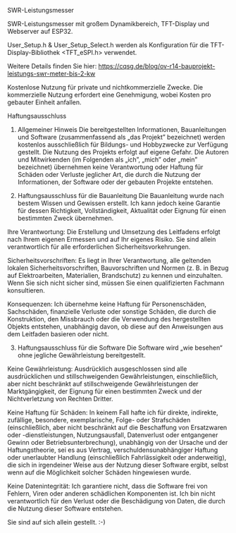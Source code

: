 SWR-Leistungsmesser

SWR-Leistungsmesser mit großem Dynamikbereich, TFT-Display und Webserver auf ESP32.

User_Setup.h & User_Setup_Select.h werden als Konfiguration für die TFT-Display-Bibliothek <TFT_eSPI.h> verwendet.

Weitere Details finden Sie hier: https://cqsg.de/blog/ov-r14-bauprojekt-leistungs-swr-meter-bis-2-kw

Kostenlose Nutzung für private und nichtkommerzielle Zwecke. Die kommerzielle Nutzung erfordert eine Genehmigung, wobei Kosten pro gebauter Einheit anfallen.

Haftungsausschluss

1. Allgemeiner Hinweis
Die bereitgestellten Informationen, Bauanleitungen und Software (zusammenfassend als „das Projekt” bezeichnet) werden kostenlos ausschließlich für Bildungs- und Hobbyzwecke zur Verfügung gestellt. Die Nutzung des Projekts erfolgt auf eigene Gefahr. Die Autoren und Mitwirkenden (im Folgenden als „ich”, „mich” oder „mein” bezeichnet) übernehmen keine Verantwortung oder Haftung für Schäden oder Verluste jeglicher Art, die durch die Nutzung der Informationen, der Software oder der gebauten Projekte entstehen.

2. Haftungsausschluss für die Bauanleitung
Die Bauanleitung wurde nach bestem Wissen und Gewissen erstellt. Ich kann jedoch keine Garantie für dessen Richtigkeit, Vollständigkeit, Aktualität oder Eignung für einen bestimmten Zweck übernehmen.

Ihre Verantwortung: Die Erstellung und Umsetzung des Leitfadens erfolgt nach Ihrem eigenen Ermessen und auf Ihr eigenes Risiko. Sie sind allein verantwortlich für alle erforderlichen Sicherheitsvorkehrungen.

Sicherheitsvorschriften: Es liegt in Ihrer Verantwortung, alle geltenden lokalen Sicherheitsvorschriften, Bauvorschriften und Normen (z. B. in Bezug auf Elektroarbeiten, Materialien, Brandschutz) zu kennen und einzuhalten. Wenn Sie sich nicht sicher sind, müssen Sie einen qualifizierten Fachmann konsultieren.

Konsequenzen: Ich übernehme keine Haftung für Personenschäden, Sachschäden, finanzielle Verluste oder sonstige Schäden, die durch die Konstruktion, den Missbrauch oder die Verwendung des hergestellten Objekts entstehen, unabhängig davon, ob diese auf den Anweisungen aus dem Leitfaden basieren oder nicht.

3. Haftungsausschluss für die Software Die Software wird „wie besehen“ ohne jegliche Gewährleistung bereitgestellt.

Keine Gewährleistung: Ausdrücklich ausgeschlossen sind alle ausdrücklichen und stillschweigenden Gewährleistungen, einschließlich, aber nicht beschränkt auf stillschweigende Gewährleistungen der Marktgängigkeit, der Eignung für einen bestimmten Zweck und der Nichtverletzung von Rechten Dritter.

Keine Haftung für Schäden: In keinem Fall hafte ich für direkte, indirekte, zufällige, besondere, exemplarische, Folge- oder Strafschäden (einschließlich, aber nicht beschränkt auf die Beschaffung von Ersatzwaren oder -dienstleistungen, Nutzungsausfall, Datenverlust oder entgangener Gewinn oder Betriebsunterbrechung), unabhängig von der Ursache und der Haftungstheorie, sei es aus Vertrag, verschuldensunabhängiger Haftung oder unerlaubter Handlung (einschließlich Fahrlässigkeit oder anderweitig), die sich in irgendeiner Weise aus der Nutzung dieser Software ergibt, selbst wenn auf die Möglichkeit solcher Schäden hingewiesen wurde.

Keine Datenintegrität: Ich garantiere nicht, dass die Software frei von Fehlern, Viren oder anderen schädlichen Komponenten ist. Ich bin nicht verantwortlich für den Verlust oder die Beschädigung von Daten, die durch die Nutzung dieser Software entstehen.

Sie sind auf sich allein gestellt. :-)